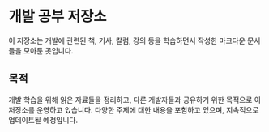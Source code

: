 # 개발 공부 저장소 
이 저장소는 개발에 관련된 책, 기사, 칼럼, 강의 등을 학습하면서 작성한 마크다운 문서들을 모아둔 곳입니다.

## 목적 
개발 학습을 위해 읽은 자료들을 정리하고, 다른 개발자들과 공유하기 위한 목적으로 이 저장소를 운영하고 있습니다. 다양한 주제에 대한 내용을 포함하고 있으며, 지속적으로 업데이트될 예정입니다.